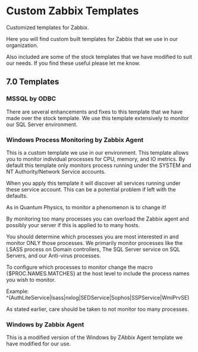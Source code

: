 # Custom Zabbix Templates

Customized templates for Zabbix.

Here you will find custom built templates for Zabbix that we use in our organization.

Also included are some of the stock templates that we have modified to suit our needs.
If you find these useful please let me know.

## 7.0 Templates

### MSSQL by ODBC

There are several enhancements and fixes to this template that we have made over the stock template. We use this template extensively to monitor our SQL Server environment.

### Windows Process Monitoring by Zabbix Agent

This is a custom template we use in our environment. This template allows you to monitor individual processes for CPU, memory, and IO metrics.
By default this template only monitors process running under the SYSTEM and NT Authority/Network Service accounts.

When you apply this template it will discover all services running under these service account. This can be a potential problem if left with the defaults.

As in Quantum Physics, to monitor a phenomenon is to change it!

By monitoring too many processes you can overload the Zabbix agent and possibly your server if this is applied to to many hosts.

You should determine which processes you are most interested in and monitor ONLY those processes. We primarily monitor processes like the LSASS process on Domain controllers, The SQL Server service on SQL Servers, and our Anti-virus processes. 

To configure which processes to monitor change the macro {$PROC.NAMES.MATCHES} at the host level to include the process names you wish to monitor.

Example: ^(AuthLiteService|lsass|nxlog|SEDService|Sophos|SSPService|WmiPrvSE)

As stated earlier, care should be taken to not monitor too many processes.

### Windows by Zabbix Agent

This is a modified version of the Windows by ZAbbix Agent template we have modified for our use.
